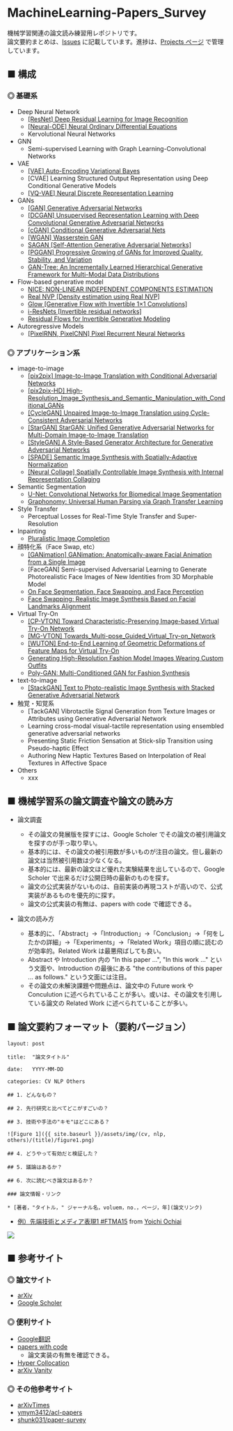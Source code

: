 # MachineLearning-Papers_Survey
機械学習関連の論文読み練習用レポジトリです。<br>
論文要約まとめは、[Issues](https://github.com/Yagami360/MachineLearning-Papers_Survey/issues) に記載しています。進捗は、[Projects ページ](https://github.com/Yagami360/MachineLearning-Papers_Survey/projects/1) で管理しています。

## ■ 構成

### ◎ 基礎系

- Deep Neural Network
    - [[ResNet] Deep Residual Learning for Image Recognition](https://github.com/Yagami360/MachineLearning-Papers_Survey/blob/master/papers/Deep_Residual_Learning_for_Image_Recognition/ResNet.md)
    - [[Neural-ODE] Neural Ordinary Differential Equations](https://github.com/Yagami360/MachineLearning-Papers_Survey/issues/21)
    - Kervolutional Neural Networks
- GNN
    - Semi-supervised Learning with Graph Learning-Convolutional Networks
- VAE
    - [[VAE] Auto-Encoding Variational Bayes](https://github.com/Yagami360/MachineLearning-Papers_Survey/blob/master/papers/Auto-Encoding_Variational_Bayes/VAE.md)
    - [CVAE] Learning Structured Output Representation using Deep Conditional Generative Models
    - [[VQ-VAE] Neural Discrete Representation Learning](https://github.com/Yagami360/MachineLearning-Papers_Survey/issues/23)
- GANs
    - [[GAN] Generative Adversarial Networks](https://github.com/Yagami360/MachineLearning-Papers_Survey/blob/master/papers/Generative_Adversarial_Networks/GenerativeAdversarialNetworks.md)
    - [[DCGAN] Unsupervised Representation Learning with Deep Convolutional Generative Adversarial Networks](https://github.com/Yagami360/MachineLearning-Papers_Survey/blob/master/papers/Unsupervised_Representation_Learning_with_Deep_Convolutional_Generative_Adversarial_Networks/DeepConvolutionalGAN.md)
    - [[cGAN] Conditional Generative Adversarial Nets](https://github.com/Yagami360/MachineLearning-Papers_Survey/blob/master/papers/Conditional_Generative_Adversarial_Nets/ConditionalGAN.md)
    - [[WGAN] Wasserstein GAN](https://github.com/Yagami360/MachineLearning-Papers_Survey/blob/master/papers/Wasserstein_GAN/WassersteinGAN.md)
    - [SAGAN [Self-Attention Generative Adversarial Networks]](https://github.com/Yagami360/MachineLearning-Papers_Survey/blob/master/papers/Self-Attention_Generative_Adversarial_Networks/SAGAN.md)
    - [[PGGAN] Progressive Growing of GANs for Improved Quality, Stability, and Variation](https://github.com/Yagami360/MachineLearning-Papers_Survey/blob/master/papers/Progressive_Growing_of_GANs_for_Improved_Quality_Stability_and_Variation/ProgressiveGAN.md)
    - [GAN-Tree: An Incrementally Learned Hierarchical Generative Framework for Multi-Modal Data Distributions](https://github.com/Yagami360/MachineLearning-Papers_Survey/issues/19)
- Flow-based generative model
    - [NICE: NON-LINEAR INDEPENDENT COMPONENTS ESTIMATION](https://github.com/Yagami360/MachineLearning-Papers_Survey/issues/10)
    - [Real NVP [Density estimation using Real NVP]](https://github.com/Yagami360/MachineLearning-Papers_Survey/issues/11)
    - [Glow [Generative Flow with Invertible 1×1 Convolutions]](https://github.com/Yagami360/MachineLearning-Papers_Survey/issues/13)
    - [i-ResNets [Invertible residual networks]](https://github.com/Yagami360/MachineLearning-Papers_Survey/issues/14)
    - [Residual Flows for Invertible Generative Modeling](https://github.com/Yagami360/MachineLearning-Papers_Survey/issues/15)
- Autoregressive Models
    - [[PixelRNN, PixelCNN] Pixel Recurrent Neural Networks](https://github.com/Yagami360/MachineLearning-Papers_Survey/issues/24)

### ◎ アプリケーション系

- image-to-image
    - [[pix2pix] Image-to-Image Translation with Conditional Adversarial Networks](https://github.com/Yagami360/MachineLearning-Papers_Survey/blob/master/papers/Image-to-Image_Translation_with_Conditional_Adversarial_Networks/pix2pix.md)
    - [[pix2pix-HD] High-Resolution_Image_Synthesis_and_Semantic_Manipulation_with_Conditional_GANs](https://github.com/Yagami360/MachineLearning-Papers_Survey/issues/18)
    - [[CycleGAN] Unpaired Image-to-Image Translation using Cycle-Consistent Adversarial Networks](https://github.com/Yagami360/MachineLearning-Papers_Survey/blob/master/papers/Unpaired_Image-to-Image_Translation_using_Cycle-Consistent_Adversarial_Networks/CycleGAN.md)
    - [[StarGAN] StarGAN: Unified Generative Adversarial Networks for Multi-Domain Image-to-Image Translation](https://github.com/Yagami360/MachineLearning-Papers_Survey/blob/master/papers/StarGAN_Unified_Generative_Adversarial_Networks_for_Multi-Domain_Image-to-Image_Translation/StarGAN.md)
    - [[StyleGAN] A Style-Based Generator Architecture for Generative Adversarial Networks](https://github.com/Yagami360/MachineLearning-Papers_Survey/blob/master/papers/A_Style-Based_Generator_Architecture_for_Generative_Adversarial_Networks/StyleGAN.md)
    - [[SPADE] Semantic Image Synthesis with Spatially-Adaptive Normalization](https://github.com/Yagami360/MachineLearning-Papers_Survey/issues/7)
    - [[Neural Collage] Spatially Controllable Image Synthesis with Internal Representation Collaging](https://github.com/Yagami360/MachineLearning-Papers_Survey/issues/22)
- Semantic Segmentation
    - [U-Net: Convolutional Networks for Biomedical Image Segmentation](https://github.com/Yagami360/MachineLearning-Papers_Survey/blob/master/papers/U-Net_Convolutional_Networks_for_Biomedical/UNet.md)
    - [Graphonomy: Universal Human Parsing via Graph Transfer Learning](https://github.com/Yagami360/MachineLearning-Papers_Survey/issues/8)
- Style Transfer
    - Perceptual Losses for Real-Time Style Transfer and Super-Resolution
- Inpainting
    - [Pluralistic Image Completion](https://github.com/Yagami360/MachineLearning-Papers_Survey/issues/6)
- 顔特化系（Face Swap, etc）
    - [[GANimation] GANimation: Anatomically-aware Facial Animation from a Single Image](https://github.com/Yagami360/MachineLearning-Papers_Survey/blob/master/papers/GANimation_Anatomically-aware_FacialAnimation_from_a_Single_Image/GANimation.md)
    - [FaceGAN] Semi-supervised Adversarial Learning to Generate Photorealistic Face Images of New Identities from 3D Morphable Model
    - [On Face Segmentation, Face Swapping, and Face Perception](https://github.com/Yagami360/MachineLearning-Papers_Survey/issues/3)
    - [Face Swapping: Realistic Image Synthesis Based on Facial Landmarks Alignment](https://github.com/Yagami360/MachineLearning-Papers_Survey/issues/4)
- Virtual Try-On
    - [[CP-VTON] Toward Characteristic-Preserving Image-based Virtual Try-On Network](https://github.com/Yagami360/MachineLearning-Papers_Survey/blob/master/papers/Toward_Characteristic-Preserving_Image-based_Virtual_Try-On_Network/cp-vton.md)
    - [[MG-VTON] Towards_Multi-pose_Guided_Virtual_Try-on_Network](https://github.com/Yagami360/MachineLearning-Papers_Survey/issues/5)
    - [[WUTON] End-to-End Learning of Geometric Deformations of Feature Maps for Virtual Try-On](https://github.com/Yagami360/MachineLearning-Papers_Survey/issues/12)
    - [Generating High-Resolution Fashion Model Images Wearing Custom Outfits](https://github.com/Yagami360/MachineLearning-Papers_Survey/issues/16)
    - [Poly-GAN: Multi-Conditioned GAN for Fashion Synthesis](https://github.com/Yagami360/MachineLearning-Papers_Survey/issues/17)
- text-to-image
    - [[StackGAN] Text to Photo-realistic Image Synthesis with Stacked Generative Adversarial Network](https://github.com/Yagami360/MachineLearning-Papers_Survey/issues/9)
- 触覚・知覚系
    - [TackGAN] Vibrotactile Signal Generation from Texture Images or Attributes using Generative Adversarial Network
    - Learning cross-modal visual-tactile representation using ensembled generative adversarial networks
    - Presenting Static Friction Sensation at Stick-slip Transition using Pseudo-haptic Effect
    - Authoring New Haptic Textures Based on Interpolation of Real Textures in Affective Space
- Others
    - xxx


## ■ 機械学習系の論文調査や論文の読み方

- 論文調査
    - その論文の発展版を探すには、Google Scholer でその論文の被引用論文を探すのが手っ取り早い。
    - 基本的には、その論文の被引用数が多いものが注目の論文。但し最新の論文は当然被引用数は少なくなる。
    - 基本的には、最新の論文ほど優れた実験結果を出しているので、Google Scholer で出来るだけ公開日時の最新のものを探す。
    - 論文の公式実装がないものは、自前実装の再現コストが高いので、公式実装があるものを優先的に探す。
    - 論文の公式実装の有無は、papers with code で確認できる。

- 論文の読み方
    - 基本的に、「Abstract」→「Introduction」→「Conclusion」→「何をしたかの詳細」→「Experiments」→「Related Work」項目の順に読むのが効率的。Related Work は最悪飛ばしても良い。
    - Abstract や Introduction 内の "In this paper ...", "In this work ..." という文面や、Introduction の最後にある "the contributions of this paper ... as follows." という文面には注目。
    - その論文の未解決課題や問題点は、論文中の Future work や Conculution に述べられていることが多い。或いは、その論文を引用している論文の Related Work に述べられていることが多い。


## ■ 論文要約フォーマット（要約バージョン）

```
layout: post

title:  "論文タイトル"

date:   YYYY-MM-DD

categories: CV NLP Others

## 1. どんなもの？

## 2. 先行研究と比べてどこがすごいの？

## 3. 技術や手法の"キモ"はどこにある？

![Figure 1]({{ site.baseurl }}/assets/img/(cv, nlp, others)/(title)/figure1.png)

## 4. どうやって有効だと検証した？

## 5. 議論はあるか？

## 6. 次に読むべき論文はあるか？

### 論文情報・リンク

* [著者，"タイトル，" ジャーナル名，voluem，no.，ページ，年](論文リンク)

```
- [例）先端技術とメディア表現1 #FTMA15](http://www.slideshare.net/Ochyai/1-ftma15) from [Yoichi Ochiai](http://www.slideshare.net/Ochyai)

![](https://raw.githubusercontent.com/shunk031/paper-survey/master/assets/img/FTMA15-1-page-65.png)


## ■ 参考サイト

### ◎ 論文サイト
- [arXiv](https://arxiv.org/)
- [Google Scholer](https://scholar.google.co.jp/schhp?hl=ja&as_sdt=0,5)

### ◎ 便利サイト
- [Google翻訳](https://translate.google.co.jp/?hl=ja&tab=wT)
- [papers with code](https://paperswithcode.com/)
    - 論文実装の有無を確認できる。    
- [Hyper Collocation](https://hypcol.marutank.net/ja/)
- [arXiv Vanity](https://www.arxiv-vanity.com/)

### ◎ その他参考サイト
- [arXivTimes](https://github.com/arXivTimes/arXivTimes)
- [ymym3412/acl-papers](https://github.com/ymym3412/acl-papers)
- [shunk031/paper-survey](https://github.com/shunk031/paper-survey)
